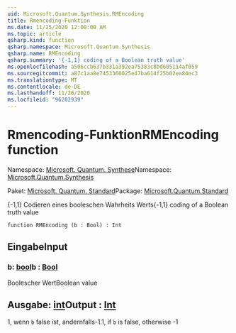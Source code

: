 ```yaml
---
uid: Microsoft.Quantum.Synthesis.RMEncoding
title: Rmencoding-Funktion
ms.date: 11/25/2020 12:00:00 AM
ms.topic: article
qsharp.kind: function
qsharp.namespace: Microsoft.Quantum.Synthesis
qsharp.name: RMEncoding
qsharp.summary: '{-1,1} coding of a Boolean truth value'
ms.openlocfilehash: a506ccb637b331a392ea75383c8bd605114af059
ms.sourcegitcommit: a87c1aa8e7453360025e47ba614f25b02ea84ec3
ms.translationtype: MT
ms.contentlocale: de-DE
ms.lasthandoff: 11/26/2020
ms.locfileid: "96202939"
---
```

# <a name="rmencoding-function"></a><span data-ttu-id="4f63f-102">Rmencoding-Funktion</span><span class="sxs-lookup"><span data-stu-id="4f63f-102">RMEncoding function</span></span>

<span data-ttu-id="4f63f-103">Namespace: [Microsoft. Quantum. Synthese](xref:Microsoft.Quantum.Synthesis)</span><span class="sxs-lookup"><span data-stu-id="4f63f-103">Namespace: [Microsoft.Quantum.Synthesis](xref:Microsoft.Quantum.Synthesis)</span></span>

<span data-ttu-id="4f63f-104">Paket: [Microsoft. Quantum. Standard](https://nuget.org/packages/Microsoft.Quantum.Standard)</span><span class="sxs-lookup"><span data-stu-id="4f63f-104">Package: [Microsoft.Quantum.Standard](https://nuget.org/packages/Microsoft.Quantum.Standard)</span></span>


<span data-ttu-id="4f63f-105">{-1,1} Codieren eines booleschen Wahrheits Werts</span><span class="sxs-lookup"><span data-stu-id="4f63f-105">{-1,1} coding of a Boolean truth value</span></span>

```qsharp
function RMEncoding (b : Bool) : Int
```


## <a name="input"></a><span data-ttu-id="4f63f-106">Eingabe</span><span class="sxs-lookup"><span data-stu-id="4f63f-106">Input</span></span>

### <a name="b--bool"></a><span data-ttu-id="4f63f-107">b: [bool](xref:microsoft.quantum.lang-ref.bool)</span><span class="sxs-lookup"><span data-stu-id="4f63f-107">b : [Bool](xref:microsoft.quantum.lang-ref.bool)</span></span>

<span data-ttu-id="4f63f-108">Boolescher Wert</span><span class="sxs-lookup"><span data-stu-id="4f63f-108">Boolean value</span></span>



## <a name="output--int"></a><span data-ttu-id="4f63f-109">Ausgabe: [int](xref:microsoft.quantum.lang-ref.int)</span><span class="sxs-lookup"><span data-stu-id="4f63f-109">Output : [Int](xref:microsoft.quantum.lang-ref.int)</span></span>

<span data-ttu-id="4f63f-110">1, wenn `b` false ist, andernfalls-1.</span><span class="sxs-lookup"><span data-stu-id="4f63f-110">1, if `b` is false, otherwise -1</span></span>